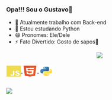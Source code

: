 ### Opa!!! Sou o Gustavo&#128056;


- 🔭 Atualmente trabalho com Back-end
- 🌱 Estou estudando Python
- 😄 Pronomes: Ele/Dele
- ⚡ Fato Divertido: Gosto de sapos&#128056;

<div align="center">
  <a href="https://github.com/rafaballerini">
  <img height="180em" src="https://github-readme-stats.vercel.app/api?username=Gustavopolas&show_icons=true&theme=dark&include_all_commits=true&count_private=true"/>
</div>

  <div style="display: inline_block"><br>
  <img align="center" alt="Rafa-Js" height="30" width="40" src="https://raw.githubusercontent.com/devicons/devicon/master/icons/javascript/javascript-plain.svg">
  <img align="center" alt="Rafa-HTML" height="30" width="40" src="https://raw.githubusercontent.com/devicons/devicon/master/icons/html5/html5-original.svg">
  <img align="center" alt="Rafa-Python" height="30" width="40" src="https://raw.githubusercontent.com/devicons/devicon/master/icons/python/python-original.svg">        
</div>
  
##
  
<div>

  <a href = "mailto:gucacamonts2@gmail.com"><img src="https://img.shields.io/badge/-Gmail-%23333?style=for-the-badge&logo=gmail&logoColor=red" target="_blank"></a>

 
  </div>
